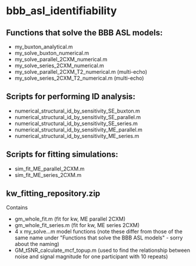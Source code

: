 # bbb_asl_identifiability

## Functions that solve the BBB ASL models:
- my_buxton_analytical.m                     
- my_solve_buxton_numerical.m                 
- my_solve_parallel_2CXM_numerical.m
- my_solve_series_2CXM_numerical.m
- my_solve_parallel_2CXM_T2_numerical.m      (multi-echo)
- my_solve_series_2CXM_T2_numerical.m        (multi-echo)

## Scripts for performing ID analysis:
- numerical_structural_id_by_sensitivity_SE_buxton.m
- numerical_structural_id_by_sensitivity_SE_parallel.m
- numerical_structural_id_by_sensitivity_SE_series.m
- numerical_structural_id_by_sensitivity_ME_parallel.m
- numerical_structural_id_by_sensitivity_ME_series.m

## Scripts for fitting simulations:
- sim_fit_ME_parallel_2CXM.m
- sim_fit_ME_series_2CXM.m

## kw_fitting_repository.zip
Contains
- gm_whole_fit.m (fit for kw, ME parallel 2CXM)
- gm_whole_fit_series.m (fit for kw, ME series 2CXM)
- 4 x my_solve...m model functions (note these differ from those of the same name under "Functions that solve the BBB ASL models" - sorry about the naming)
- GM_tSNR_calculate_mcf_topup.m (used to find the relationship between noise and signal magnitude for one participant with 10 repeats)

